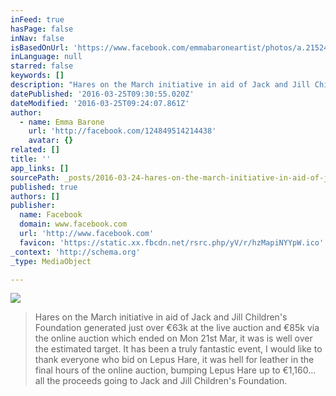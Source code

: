```yaml
---
inFeed: true
hasPage: false
inNav: false
isBasedOnUrl: 'https://www.facebook.com/emmabaroneartist/photos/a.215240018508720.64005.124849514214438/1201645403201505/?type=3'
inLanguage: null
starred: false
keywords: []
description: "Hares on the March initiative in aid of Jack and Jill Children's Foundation generated just over €63k at the live auction on 15th March and just over €85k via the online auction ended on Mon 21st Mar, which was is well over the estimated target."
datePublished: '2016-03-25T09:30:55.020Z'
dateModified: '2016-03-25T09:24:07.861Z'
author:
  - name: Emma Barone
    url: 'http://facebook.com/124849514214438'
    avatar: {}
related: []
title: ''
app_links: []
sourcePath: _posts/2016-03-24-hares-on-the-march-initiative-in-aid-of-jack-and-jill-childr.md
published: true
authors: []
publisher:
  name: Facebook
  domain: www.facebook.com
  url: 'http://www.facebook.com'
  favicon: 'https://static.xx.fbcdn.net/rsrc.php/yV/r/hzMapiNYYpW.ico'
_context: 'http://schema.org'
_type: MediaObject

---
```

![](https://the-grid-user-content.s3-us-west-2.amazonaws.com/c8827ecb-82ea-4273-a716-bb837752d628.jpg)

> Hares on the March initiative in aid of Jack and Jill Children's Foundation generated just over €63k at the live auction and €85k via the online auction which ended on Mon 21st Mar, it was is well over the estimated target. It has been a truly fantastic event, I would like to thank everyone who bid on Lepus Hare, it was hell for leather in the final hours of the online auction, bumping Lepus Hare up to €1,160... all the proceeds going to Jack and Jill Children's Foundation.

[][0]

[0]: https://www.facebook.com/hashtag/haresonthemarch?source=feed_text&story_id=1201645403201505